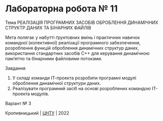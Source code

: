 ﻿# Лабораторна робота № 11

Тема  РЕАЛІЗАЦІЯ ПРОГРАМНИХ ЗАСОБІВ ОБРОБЛЕННЯ 
ДИНАМІЧНИХ СТРУКТР ДАНИХ ТА БІНАРНИХ ФАЙЛІВ


Мета полягає у набутті ґрунтовних вмінь і практичних
навичок командної (колективної) реалізації програмного забезпечення, розроблення функцій оброблення динамічних структур
даних, використання стандартних засобів С++ для керування
динамічною пам’яттю та бінарними файловими потоками. 

Завдання
1. У складі команди ІТ-проекта розробити програмні модулі
оброблення динамічної структури даних.
2. Реалізувати програмний засіб на основі розроблених командою
ІТ-проекта модулів. 

Варіант № 3


Кропивницький | <a href="http://www.kntu.kr.ua/">ЦНТУ</a> | 2022
